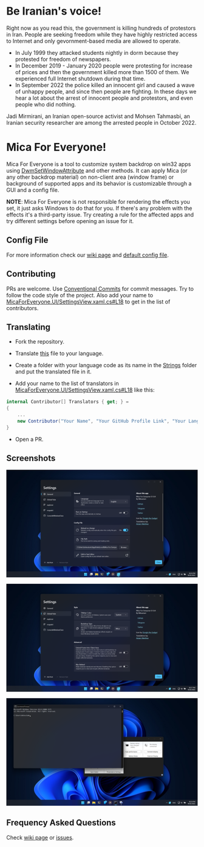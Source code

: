 # Be Iranian's voice!
Right now as you read this, the government is killing hundreds of protestors in Iran.
People are seeking freedom while they have highly restricted access to Internet and only gevornment-based media are allowed to operate.

* In July 1999 they attacked students nightly in dorm because they protested for freedom of newspapers.
* In December 2019 - January 2020 people were protesting for increase of prices and then the government killed more than 1500 of them. We experienced full Internet shutdown during that time.
* In September 2022 the <!--morality--> police killed an innocent girl and caused <!--rise--> a wave of unhappy people, and since then people are fighting. In these days we hear a lot about the arrest of innocent people and protestors, and even <!--the--> people who did nothing.

Jadi Mirmirani, an Iranian open-source activist and Mohsen Tahmasbi, an Iranian security researcher are among the arrested people in October 2022.

# Mica For Everyone!
Mica For Everyone is a tool to customize system backdrop on win32 apps using [DwmSetWindowAttribute](https://docs.microsoft.com/en-us/windows/win32/api/dwmapi/nf-dwmapi-dwmsetwindowattribute) and other methods.
It can apply Mica (or any other backdrop material) on non-client area (window frame) or background of supported apps and its behavior is customizable through a GUI and a config file.

**NOTE**: Mica For Everyone is not responsible for rendering the effects you set, it just asks Windows to do that for you. If there's any problem with the effects it's a third-party issue. Try creating a rule for the affected apps and try different settings before opening an issue for it.

## Config File
For more information check our [wiki page](https://github.com/MicaForEveryone/MicaForEveryone/wiki/Config-File) and [default config file](MicaForEveryone/Resources/MicaForEveryone.conf).

## Contributing
PRs are welcome. Use [Conventional Commits](https://www.conventionalcommits.org/en/v1.0.0/) for commit messages. Try to follow the code style of the project.
Also add your name to [MicaForEveryone.UI/SettingsView.xaml.cs#L18](MicaForEveryone.UI/SettingsView.xaml.cs#L18) to get in the list of contributors.

## Translating 
* Fork the repository.

* Translate [this](MicaForEveryone.UI/Strings/en/Resources.resw) file to your language.

* Create a folder with your language code as its name in the [Strings](MicaForEveryone.UI/Strings/) folder and put the translated file in it.

* Add your name to the list of translators in [MicaForEveryone.UI/SettingsView.xaml.cs#L18](MicaForEveryone.UI/SettingsView.xaml.cs#L18) like this:
```cs
internal Contributor[] Translators { get; } = 
{
    ...
    new Contributor("Your Name", "Your GitHub Profile Link", "Your Language Code"),
}
```

* Open a PR. 

## Screenshots

![Screenshot 1](Assets/1.png)

![Screenshot 2](Assets/2.png)

![Screenshot 3](Assets/3.png)

## Frequency Asked Questions
Check [wiki page](https://github.com/MicaForEveryone/MicaForEveryone/wiki/FAQ) or [issues](https://github.com/MicaForEveryone/MicaForEveryone/issues).
